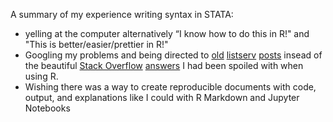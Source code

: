 A summary of my experience writing syntax in STATA:
* yelling at the computer alternatively “I know how to do this in R!" and "This is better/easier/prettier in R!"
* Googling my problems and being directed to [old](http://www.stata.com/statalist/archive/2010-04/msg01673.html) [listserv](http://www.stata.com/statalist/archive/2009-04/msg00976.html) [posts](http://www.stata.com/statalist/archive/2007-09/msg00099.html) insead of the beautiful [Stack Overflow](http://stackoverflow.com/questions/12357592/efficient-multiplication-of-columns-in-a-data-frame) [answers](http://stackoverflow.com/questions/4203442/for-loop-vs-while-loop-in-r) I had been spoiled with when using R. 
* Wishing there was a way to create reproducible documents with code, output, and explanations like I could with R Markdown and Jupyter Notebooks

